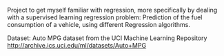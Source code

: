Project to get myself familiar with regression, more specifically by dealing with a supervised learning regression problem:
Prediction of the fuel consumption of a vehicle, using different Regression algorithms.

Dataset: Auto MPG dataset from the UCI Machine Learning Repository
http://archive.ics.uci.edu/ml/datasets/Auto+MPG
